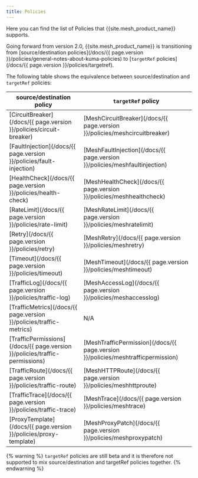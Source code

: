 ```yaml
---
title: Policies
---
```

Here you can find the list of Policies that {{site.mesh_product_name}} supports.

Going forward from version 2.0, {{site.mesh_product_name}} is transitioning from [source/destination policies](/docs/{{
page.version }}/policies/general-notes-about-kuma-policies) to [`targetRef` policies](/docs/{{ page.version
}}/policies/targetref).

The following table shows the equivalence between source/destination and `targetRef` policies:

| source/destination policy                                                   | `targetRef` policy                                                               |
|-----------------------------------------------------------------------------|----------------------------------------------------------------------------------|
| [CircuitBreaker](/docs/{{ page.version }}/policies/circuit-breaker)         | [MeshCircuitBreaker](/docs/{{ page.version }}/policies/meshcircuitbreaker)       |
| [FaultInjection](/docs/{{ page.version }}/policies/fault-injection)         | [MeshFaultInjection](/docs/{{ page.version }}/policies/meshfaultinjection)       |
| [HealthCheck](/docs/{{ page.version }}/policies/health-check)               | [MeshHealthCheck](/docs/{{ page.version }}/policies/meshhealthcheck)             |
| [RateLimit](/docs/{{ page.version }}/policies/rate-limit)                   | [MeshRateLimit](/docs/{{ page.version }}/policies/meshratelimit)                 |
| [Retry](/docs/{{ page.version }}/policies/retry)                            | [MeshRetry](/docs/{{ page.version }}/policies/meshretry)                         |
| [Timeout](/docs/{{ page.version }}/policies/timeout)                        | [MeshTimeout](/docs/{{ page.version }}/policies/meshtimeout)                     |
| [TrafficLog](/docs/{{ page.version }}/policies/traffic-log)                 | [MeshAccessLog](/docs/{{ page.version }}/policies/meshaccesslog)                 |
| [TrafficMetrics](/docs/{{ page.version }}/policies/traffic-metrics)         | N/A                                                                              |
| [TrafficPermissions](/docs/{{ page.version }}/policies/traffic-permissions) | [MeshTrafficPermission](/docs/{{ page.version }}/policies/meshtrafficpermission) |
| [TrafficRoute](/docs/{{ page.version }}/policies/traffic-route)             | [MeshHTTPRoute](/docs/{{ page.version }}/policies/meshhttproute)                 |
| [TrafficTrace](/docs/{{ page.version }}/policies/traffic-trace)             | [MeshTrace](/docs/{{ page.version }}/policies/meshtrace)                         |
| [ProxyTemplate](/docs/{{ page.version }}/policies/proxy-template)           | [MeshProxyPatch](/docs/{{ page.version }}/policies/meshproxypatch)               |

{% warning %}
`targetRef` policies are still beta and it is therefore not supported to mix source/destination and targetRef policies
together.
{% endwarning %}
